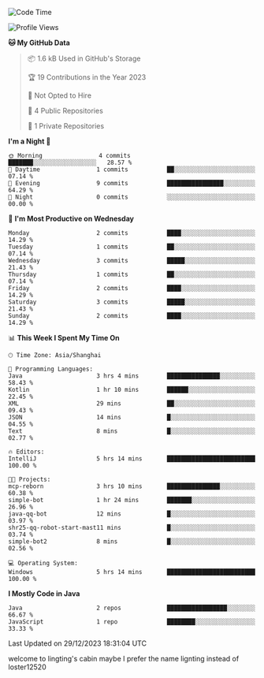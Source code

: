 <!--START_SECTION:waka-->
![Code Time](http://img.shields.io/badge/Code%20Time-21%20hrs%2024%20mins-blue)

![Profile Views](http://img.shields.io/badge/Profile%20Views-0-blue)

**🐱 My GitHub Data** 

> 📦 1.6 kB Used in GitHub's Storage 
 > 
> 🏆 19 Contributions in the Year 2023
 > 
> 🚫 Not Opted to Hire
 > 
> 📜 4 Public Repositories 
 > 
> 🔑 1 Private Repositories 
 > 
**I'm a Night 🦉** 

```text
🌞 Morning                4 commits           ███████░░░░░░░░░░░░░░░░░░   28.57 % 
🌆 Daytime                1 commits           ██░░░░░░░░░░░░░░░░░░░░░░░   07.14 % 
🌃 Evening                9 commits           ████████████████░░░░░░░░░   64.29 % 
🌙 Night                  0 commits           ░░░░░░░░░░░░░░░░░░░░░░░░░   00.00 % 
```
📅 **I'm Most Productive on Wednesday** 

```text
Monday                   2 commits           ████░░░░░░░░░░░░░░░░░░░░░   14.29 % 
Tuesday                  1 commits           ██░░░░░░░░░░░░░░░░░░░░░░░   07.14 % 
Wednesday                3 commits           █████░░░░░░░░░░░░░░░░░░░░   21.43 % 
Thursday                 1 commits           ██░░░░░░░░░░░░░░░░░░░░░░░   07.14 % 
Friday                   2 commits           ████░░░░░░░░░░░░░░░░░░░░░   14.29 % 
Saturday                 3 commits           █████░░░░░░░░░░░░░░░░░░░░   21.43 % 
Sunday                   2 commits           ████░░░░░░░░░░░░░░░░░░░░░   14.29 % 
```


📊 **This Week I Spent My Time On** 

```text
🕑︎ Time Zone: Asia/Shanghai

💬 Programming Languages: 
Java                     3 hrs 4 mins        ███████████████░░░░░░░░░░   58.43 % 
Kotlin                   1 hr 10 mins        ██████░░░░░░░░░░░░░░░░░░░   22.45 % 
XML                      29 mins             ██░░░░░░░░░░░░░░░░░░░░░░░   09.43 % 
JSON                     14 mins             █░░░░░░░░░░░░░░░░░░░░░░░░   04.55 % 
Text                     8 mins              █░░░░░░░░░░░░░░░░░░░░░░░░   02.77 % 

🔥 Editors: 
IntelliJ                 5 hrs 14 mins       █████████████████████████   100.00 % 

🐱‍💻 Projects: 
mcp-reborn               3 hrs 10 mins       ███████████████░░░░░░░░░░   60.38 % 
simple-bot               1 hr 24 mins        ███████░░░░░░░░░░░░░░░░░░   26.96 % 
java-qq-bot              12 mins             █░░░░░░░░░░░░░░░░░░░░░░░░   03.97 % 
shr25-qq-robot-start-mast11 mins             █░░░░░░░░░░░░░░░░░░░░░░░░   03.74 % 
simple-bot2              8 mins              █░░░░░░░░░░░░░░░░░░░░░░░░   02.56 % 

💻 Operating System: 
Windows                  5 hrs 14 mins       █████████████████████████   100.00 % 
```

**I Mostly Code in Java** 

```text
Java                     2 repos             █████████████████░░░░░░░░   66.67 % 
JavaScript               1 repo              ████████░░░░░░░░░░░░░░░░░   33.33 % 
```




 Last Updated on 29/12/2023 18:31:04 UTC
<!--END_SECTION:waka-->
welcome to lingting's cabin
maybe I prefer the name lignting instead of loster12520
